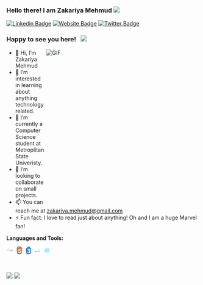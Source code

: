 ### Hello there! I am Zakariya Mehmud <img src="https://raw.githubusercontent.com/MartinHeinz/MartinHeinz/master/wave.gif" width="30px">

[![Linkedin Badge](https://img.shields.io/badge/-LinkedIn-0e76a8?style=flat-square&logo=Linkedin&logoColor=white)](https://www.linkedin.com/in/zakariya-m-413227188/)
[![Website Badge](https://img.shields.io/badge/Website-3b5998?style=flat-square&logo=google-chrome&logoColor=white)]()
[![Twitter Badge](https://img.shields.io/badge/-Twitter-00acee?style=flat-square&logo=Twitter&logoColor=white)]()

### Happy to see you here! &nbsp; ![](https://komarev.com/ghpvc/?username=Zmehmud) 

<img align="right" alt="GIF" src="https://media.giphy.com/media/u2pmTWUi0MXjyrMaVj/giphy.gif" width="400" height="400" />

- 👋 Hi, I’m Zakariya Mehmud
- 👀 I’m interested in learning about anything technology related.
- 🌱 I’m currently a Computer Science student at Metroplitan State Univeristy. 
- 🔭 I’m looking to collaborate on small projects.
- 📫 You can reach me at zakariya.mehmud@gmail.com
- ⚡ Fun fact: I love to read just about anything! Oh and I am a huge Marvel fan!

**Languages and Tools:**  

<code><img height="20" src="https://raw.githubusercontent.com/github/explore/80688e429a7d4ef2fca1e82350fe8e3517d3494d/topics/java/java.png"></code>
<code><img height="20" src="https://raw.githubusercontent.com/github/explore/80688e429a7d4ef2fca1e82350fe8e3517d3494d/topics/html/html.png"></code>
<code><img height="20" src="https://raw.githubusercontent.com/github/explore/80688e429a7d4ef2fca1e82350fe8e3517d3494d/topics/css/css.png"></code>
<code><img height="20" src="https://raw.githubusercontent.com/github/explore/80688e429a7d4ef2fca1e82350fe8e3517d3494d/topics/mysql/mysql.png"></code>
<code><img height="20" src="https://raw.githubusercontent.com/github/explore/80688e429a7d4ef2fca1e82350fe8e3517d3494d/topics/react/react.png"></code>

</br>

<p>
  <img height="180em" src="https://github-readme-stats.vercel.app/api?username=zmehmud&&show_icons=true&title_color=ffffff&icon_color=bb2acf&text_color=faeec3&bg_color=151515" />
  <img height="150em" src="https://github-readme-stats.vercel.app/api/top-langs/?username=zmehmud&layout=compact&&show_icons=true&title_color=ffffff&icon_color=bb2acf&text_color=faeec3&bg_color=151515"/>
</p>
